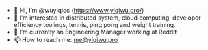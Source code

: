 - 👋 Hi, I’m @wuyiqicc (https://www.yiqiwu.pro/)
- 👀 I’m interested in distributed system, cloud computing, developer efficiency toolings, tennis, ping pong and weight training. 
- 🌱 I’m currently an Engineering Manager working at Reddit
- 📫 How to reach me: me@yiqiwu.pro

<!---
wuyiqicc/wuyiqicc is a ✨ special ✨ repository because its `README.md` (this file) appears on your GitHub profile.
You can click the Preview link to take a look at your changes.
--->
